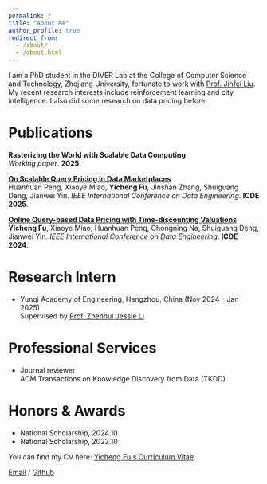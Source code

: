 ```yaml
---
permalink: /
title: "About me"
author_profile: true
redirect_from: 
  - /about/
  - /about.html
---
```


I am a PhD student in the DIVER Lab at the College of Computer Science and Technology, Zhejiang University, fortunate to work with [Prof. Jinfei Liu](https://person.zju.edu.cn/jinfeiliu). 
My recent research interests include reinforcement learning and city intelligence. I also did some research on data pricing before.


# Publications

<b>Rasterizing the World with Scalable Data Computing</b> <br> 
<i>Working paper</i>. <b>2025</b>.

<b>[On Scalable Query Pricing in Data Marketplaces](https://www.computer.org/csdl/proceedings-article/icde/2025/360300d140/26FZBuLmrGE)</b> <br> 
Huanhuan Peng, Xiaoye Miao, <b>Yicheng Fu</b>, Jinshan Zhang, Shuiguang Deng, Jianwei Yin.
<i>IEEE International Conference on Data Engineering</i>. <b>ICDE 2025</b>.
  
<b>[Online Query-based Data Pricing with Time-discounting Valuations](https://ieeexplore.ieee.org/document/10598119)</b> <br> 
<b>Yicheng Fu</b>, Xiaoye Miao, Huanhuan Peng, Chongning Na, Shuiguang Deng, Jianwei Yin.
<i>IEEE International Conference on Data Engineering</i>. <b>ICDE 2024</b>.


# Research Intern

- Yunqi Academy of Engineering, Hangzhou, China (Nov 2024 - Jan 2025)<br>
  Supervised by [Prof. Zhenhui Jessie Li](https://jessielzh.com/)


# Professional Services

- Journal reviewer<br>
  ACM Transactions on Knowledge Discovery from Data (TKDD)
  

# Honors & Awards

- National Scholarship, 2024.10
- National Scholarship, 2022.10 



You can find my CV here: [Yicheng Fu's Curriculum Vitae](../assets/Curriculum_Vitae.pdf).

[Email](mailto:fuycc@zju.edu.cn) / [Github](https://github.com/elvisisawesome)
